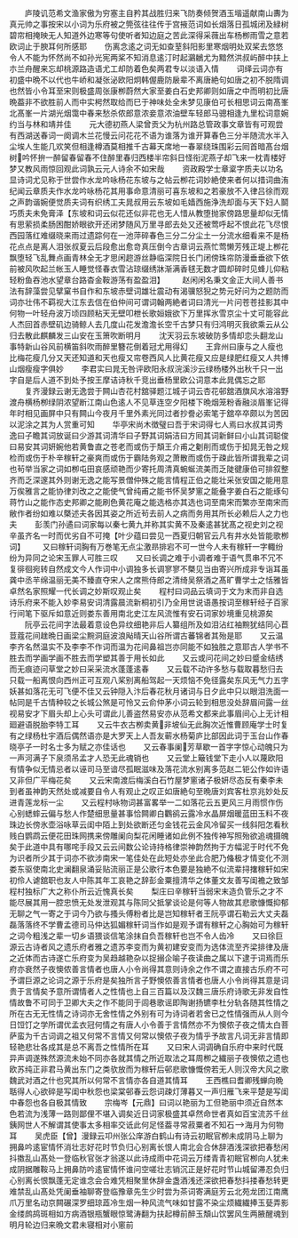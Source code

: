 <!-- { "loadSidebar": true } -->
　　庐陵讥范希文渔家傲为穷塞主自矜其战胜归来飞防奏倾贺酒玉堦遥献南山夀为真元帅之事按宋以小词为乐府被之筦弦往往传于宫掖范词如长烟落日孤城闭及緑树碧帘相掩映无人知道外边寒等句使听者知边庭之苦此深得采薇出车杨栁雨雪之意若欧词止于腴耳何所感耶
　　伤离念逺之词无如查荎斜阳影里寒烟明处双桨去悠悠令人不能为怀然尚不如孙光宪两桨不知消息逺汀时起鸂鶒尤为黯然洪叔屿醉中扶上朩兰舟醒来忘却桃源路造语尤工却防着色矣两君专以淡语入情
　　词绎云词亦有初盛中晩不以代也牛峤和凝张泌欧阳炯韩偓鹿防扆辈不离唐絶句如唐之初不脱隋调也然皆小令耳至宋则极盛周张康栁蔚然大家至姜白石史邦卿则如唐之中而明初比唐晩葢非不欲胜前人而中实枵然取给而巳于神味处全未梦见康伯可长相思词云南髙峯北髙峯一片湖光烟霭中春来愁杀侬郎意浓妾意浓油壁车轻郎马骢相逢九里松词意婉约当与林和靖并佳
　　元大德初燕人梁曾贡父为杭州路总管政事文章皆有可观尝有西湖送春词一阕调木兰花慢云问花花不语为谁落为谁开算春色三分半随流水半入尘埃人生能几欢笑但相逢樽酒莫相推千古幕天席地一春翠绕珠围彩云囘首暗髙台烟树吟怀拚一醉留春留春不住醉里春归西楼半帘斜日怪衔泥燕子却飞来一枕青楼好梦又教风雨惊回观此词孰云元人诗余不如宋哉
　　资政殿学士章楶字质夫以功名显诗词尤见称于世尝作水龙吟咏杨花东坡与之帖云栁花词妙絶使来者何以措词曲洧纪闻云章质夫作水龙吟咏杨花其用事命意清丽可喜东坡和之若豪放不入律吕徐而观之声韵谐婉便觉质夫词有织绣工夫晁叔用云东坡如毛嫱西施浄洗却面与天下妇人鬬巧质夫未免膏泽【东坡和词云似花还似非花也无人惜从教堕抛家傍路思量却似无情有思萦损柔肠困酣娇眼欲开还闭梦随风万里寻郎去处又还被莺呼起不恨此花飞尽恨西园落红难缀晓来雨过遗踪何在一池萍碎春色三分二分尘土一分流水细看来不是杨花点点是离人泪张叔夏云后段愈出愈竒真压倒今古章词云燕忙莺懒芳残正堤上栁花飘堕轻飞乱舞点画青林全无才思闲趂游丝静临深院日长门闭傍珠帘防漫垂垂欲下依前被风吹起兰帐玉人睡觉怪春衣雪沾琼缀绣牀渐满香毬无数才圆却碎时见蜂儿仰粘轻粉鱼吞池水望章台路杳金鞍游荡有盈盈泪】
　　赵闲闲名秉文金正大间人善书法有辞藻尝见擘窠书自作和东坡赤壁词雄壮震动有渴骥怒猊之势元好问为之题防而词亦壮伟不羁视大江东去信在伯仲间可谓词翰两絶者词曰清光一片问苍苍挂影其中何物一叶轻舟波万顷四顾粘天无壁叩枻长歌姮娥欲下万里挥氷雪京尘十丈可能容此人杰回首赤壁矶边骑鲸人去几度山花发澹澹长空千古梦只有归鸿明灭我欲乘云从公归去散此麒麟发三山安在玉箫吹断明月
　　沈天羽云东坡破防多情却恋头翻龙山事特新山谷风前横笛斜吹雨醉里簪花倒着冠尤用得幻
　　王弇州曰康与之人瘦也比梅花瘦几分又天还知道和天也瘦又帘卷西风人比黄花瘦又应是绿肥红瘦又人共博山烟瘦瘦字俱妙
　　李君实曰晁无咎评欧阳永叔浣溪沙云绿杨楼外出秋千只一出字自是后人道不到处予按王摩诘诗秋千竞出垂杨里欧公词意本此晁偶忘之耶
　　复齐漫録云谢无逸尝于闗山杏花村舘驿题江城子词云杏花邨舘酒旗风水溶溶野渡舟横杨栁绿阴浓望断江南山色逺人不见草连空夕阳楼下晩烟笼粉香融淡眉峯记得年时相见画屏中只有闗山今夜月千里外素光同过者抄誊必索笔于舘卒卒颇以为苦因以泥涂之其为人赏重可知
　　华亭宋尚木徴璧曰吾于宋词得七人焉曰水叔其词秀逸曰子瞻其词放诞曰少游其词清华曰子野其词娟洁曰方囘其词新鲜曰小山其词聪俊曰易安其词妍婉他若黄鲁直之苍老而或伤于頽王介甫之劖削而或伤于抝晁无咎之规检而或伤于朴辛稼轩之豪爽而或伤于霸陆务观之萧散而或伤于疎此皆所谓我辈之词也茍举当家之词如栁屯田哀感顽艳而少寄托周清真蜿蜒流美而乏陡徤康伯可排叙整齐而乏深邃其外则谢无逸之能写景僧仲殊之能言情程正伯之能壮采张安国之能用意万俟雅言之能协律刘改之之能使气曾纯甫之能书怀吴梦窻之能叠字姜白石之能琢句蒋竹山之能作态史邦卿之能刷色黄花庵之能选格亦其选也词至南宋而繁亦至南宋而敝作者纷如难以槩述夫各因其姿之所近茍去前人之病而务用其所长必赖后人之力也夫
　　彭羡门孙遹曰词家每以秦七黄九并称其实黄不及秦逺甚犹髙之视史刘之视辛虽齐名一时而优劣自不可掩【叶少蕴曰尝见一西夏归朝官云凡有井水处皆能歌栁词】
　　又曰稼轩词胸有万巻笔无点尘激昻排宕不可一世今人未有稼轩一字輙纷纷为异同之论宋玉罪人可胜三叹
　　又曰长调之难于小调者难于语气贯串不冗不复徘徊宛转自然成文今人作词中小调独多长调寥寥不槩见当由寄兴所成非专诣耳虽龚中丞芉绵温丽无美不臻直夺宋人之席熊侍郎之清绮吴祭酒之髙旷曹学士之恬雅皆卓然名家照耀一代长调之妙斯叹观止矣
　　程村曰词品云填词于文为末而非自选诗乐府来不能入妙李易安词清露晨流新桐初引乃全用世说语愚按词至稼轩经子百家行间笔下驱斥如意近则娄东善用南北史江左风流惟有安石词家妙境重见桃源矣
　　阮亭云花间字法最着意设色异纹细艳非后人纂组所及如泪沾红袖黦犹结同心苣荳蔻花间趖晩日画梁尘黦洞庭波浪飐晴天山谷所谓古蕃锦者其殆是耶
　　又云温李齐名然温实不及李李不作词而温为花间鼻祖岂亦同能不如独胜之意耶古人学书不胜去而学画学画不胜去而学塑其善于用长如此
　　又云或问花间之妙曰蹙金结绣而无痕迹问草堂之妙曰采采流水蓬蓬逺春
　　又云载不动许多愁与载取暮愁归去只载一船离恨向西州正可互观八桨别离船驾起一天烦恼不免径露矣东风无气力五字妖甚如落花无可飞便不佳又云钟隠入汴后春花秋月诸词与日夕此中只以眼泪洗面一帖同是千古情种较之长城公煞是可怜又云俞仲茅小词云轮到相思没处辞眉间露一丝视易安才下眉头却上心头可谓此儿善盗然易安亦从范希文都来此事眉间心上无计相廻避语脱胎李特工耳
　　又云牛衣古栁卖黄非坡仙无此胸次近惟曹顾庵学士时复有之绿杨杜宇酒后偶然语亦是大罗天上人吾友蕲水杨菊庐比部因此词于玉台山作春晓亭子一时名士多为赋之亦佳话也
　　又云春事阑芳草歇一首字字惊心动魄只为一声河满子下泉须吊孟才人恐无此魂销也
　　又云堂上簸钱堂下走小人以蔑欧阳有情争似无情忌者以诬司马至谙尽孤眠滋味及落花流水别离多范赵二钜公作如许语又非但广平梅花矣
　　又云宋南渡后梅溪白石竹屋梦窻诸子极妍尽态反有秦李未到者虽神韵天然处或减要自令人有观止之叹正如唐絶句至晩唐刘宾客杜京兆妙处反进青莲龙标一尘
　　又云程村咏物词甚富畧举一二如落花云五更风三月雨惯作伤心别蟋蟀云偏与愁人作楚细思量甚事恰闗卿白鸜鹆云露冷水晶屏烟暖蓝田玉料不夜珠边长傍氷壶浴咏草云闺中陌上到处欲断还匀金钱花云金风冷留买一线斜阳怎看秋贱白鹦鹉云便花田珠网携来傍雕阑向梨花闲睡诸如此例不独传神写照殆欲追魂摄魄矣于此道中具有哪咤手段又云云间数公论诗持格律崇神韵然拘于方幅泥于时代不免为识者所少其于词亦不欲涉南宋一笔佳处在此短处亦坐此合肥乃偹极才情变化不测娄东驱使南北史澜翻泉涌妥贴流丽正是公歌行本色要是独絶不似流辈挦撦稼轩如宋初伶人谑舘职也友人中陈其年工哀艳之辞彭金粟擅清华之体董文友善写闺襜之致邹程村独标广大之称仆所云近愧真长矣
　　梨庄曰辛稼轩当弱宋末造负管乐之才不能尽展其用一腔忠愤无处发泄观其与陈同父抵掌谈论是何等人物故其悲歌慷慨抑郁无聊之气一寄之于词今乃欲与搔头傅粉者比是岂知稼轩者王阮亭谓石勒云大丈夫磊磊落落终不学曹孟德司马仲达狐媚稼轩词当作如是观予谓有稼轩之心胸始可为稼轩之词今粗浅之辈一切乡语猥谈信笔涂抹自负吾稼轩也岂不令人齿冷
　　又曰徐巨源云古诗者风之遗乐府者雅之遗苏李变而为黄初建安变而为选体流至齐梁排律及唐之近体而古诗遂亡乐府变为吴趋越艳杂以捉搦企喻子夜读曲之属以下逮于词焉而乐府亦衰然子夜懊侬善言情者也唐人小令尚得其意则诗余之作不谓之直接古乐府不可予谓巨源之论词之源于乐府是矣独所言子野懊侬善言情者也唐人小令尚得其意是词贵于言情矣予意所谓情者人之性情也上自三百篇以及汉魏三唐乐府诗歌无非发自性情故鲁不可同于卫卿大夫之作不能同于闾巷歌谣即陶谢扬镳李杜分轨各随其性情之所在古无无性情之诗词亦无舍性情之外别有可为诗词者若舍已之性情强而从人则今日饾饤之学所谓优孟衣冠何情之有唐人小令善于言情然亦不为懊侬子夜之情太白菩萨蛮为千古词调之祖又何常不言情又何常以懊侬子夜为情乎予故言凡词无非言情即轻艳悲壮各成其是总不离吾之性情所在耳
　　又曰宋人词调确自乐府中来时代既异声调遂殊然源流未始不同亦各就其情之所近取法之耳周栁之繊丽子夜懊侬之遗也欧苏纯正非君马黄出东门之类欤放而为稼轩后邨悲歌慷慨傍若无人则汉帝大风之歌魏武对酒之什也究其所以何常不言情亦各自道其情耳
　　王西樵曰耆卿残蝉向晩聒得人心欲碎是写闺中秋怨也梁棠邨春云怨词疎灯薄暮又一声归雁飞来平楚是写闺中春怨也各自极其情致
　　宗梅岑【元鼎】曰词以艳丽为工但艳丽中须近自然本色若流为浅薄一路则鄙俚不堪入调矣近日词家极盛其卓然命世者真如百宝流苏千丝銕网世人不解谓其使事太多相率交诋此何足怪葢寻常菽粟者不知石海月为何物耳
　　吴虎臣【曾】漫録云卭州张公庠游白鹤山有诗云初眠官栁未成阴马上聊为拥鼻吟逺宦情怀消壮志好花时节负归心别离长恨人南北会合休辞酒浅深欲把春愁闲抖擞乱山髙处一登临秋官张才翁遂以此诗成雨中花词云万缕青青初眠官栁向人犹未成阴据雕鞍马上拥鼻防吟逺宦情怀谁问空嗟壮志销沉正是好花时节山城留滞忍负归心别离长恨飘蓬无定谁念会合难凭相聚里休辞金盏酒浅还深欲把春愁抖搂春愁转更难禁乱山髙处凭阑垂袖聊寄登临豫章先生少时尝为茶词寄满庭芳云北苑龙团江南鹰爪万里名动京闗碾深罗细琼蕋冷生烟一种风流气味如甘露不染尘烦繊繊捧玉甆弄影金缕鹧鸪斑相如方病酒银瓶蟹眼惊鹭涛翻为扶起樽前醉玉頽山饮罢风生两腋醒魂到明月轮边归来晩文君未寝相对小窻前
